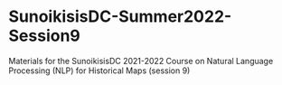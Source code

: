 # SunoikisisDC-Summer2022-Session9
Materials for the SunoikisisDC 2021-2022 Course on Natural Language Processing (NLP) for Historical Maps (session 9)
